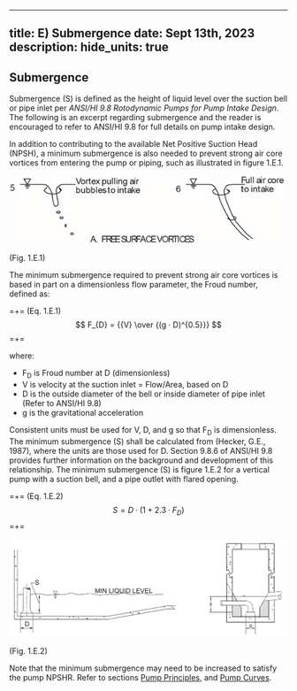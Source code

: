 -----
title: E) Submergence
date:  Sept 13th, 2023
description: 
hide_units: true
-----

## Submergence

Submergence (S) is defined as the height of liquid level over the suction bell or pipe inlet per *ANSI/HI 9.8 Rotodynamic Pumps for Pump Intake Design*. The following is an excerpt regarding submergence and the reader is encouraged to refer to ANSI/HI 9.8 for full details on pump intake design. 

In addition to contributing to the available Net Positive Suction Head (NPSH), a minimum submergence is also needed to prevent strong air core vortices from entering the pump or piping, such as illustrated in figure 1.E.1. 

![](./images/submergence1.png "")
<div class="figure-label">(Fig. 1.E.1)</div>

The minimum submergence required to prevent strong air core vortices is based in part on a dimensionless flow parameter, the Froud number, defined as:

=+=
<span class= equation-label >(Eq. 1.E.1)</span>
$$ F_{D} = {{V} \over {(g · D)^{0.5}}} $$
=+=

where: 

- F<sub>D</sub> is Froud number at D (dimensionless)
- V is velocity at the suction inlet = Flow/Area, based on D
- D is the outside diameter of the bell or inside diameter of pipe inlet (Refer to ANSI/HI 9.8)
- g is the gravitational acceleration

Consistent units must be used for V, D, and g so that F<sub>D</sub> is dimensionless. The minimum submergence (S) shall be calculated from (Hecker, G.E., 1987), where the units are those used for D. Section 9.8.6 of ANSI/HI 9.8 provides further information on the background and development of this relationship. The minimum submergence (S) is figure 1.E.2 for a vertical pump with a suction bell, and a pipe outlet with flared opening.

=+=
<span class= equation-label >(Eq. 1.E.2)</span>
$$ S = D · (1 + 2.3·F_{D}) $$
=+=

![](./images/submergence_combined.png "")
<div class="figure-label">(Fig. 1.E.2)</div> 

Note that the minimum submergence may need to be increased to satisfy the pump NPSHR. Refer to sections <a href="/pump-fundamentals/pump-principles.html" target="_blank">Pump Principles</a>, and <a href="/pump-fundamentals/pump-curves.html" target="_blank">Pump Curves</a>.